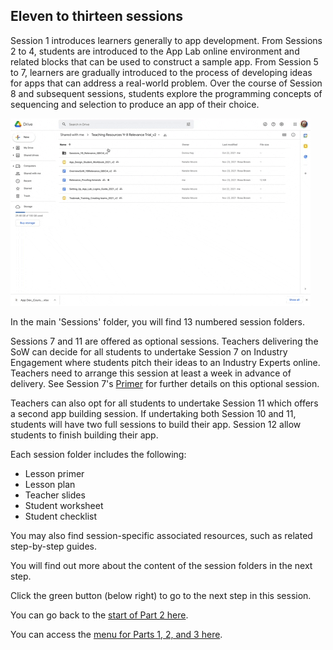 ## Eleven to thirteen sessions
Session 1 introduces learners generally to app development. From Sessions 2 to 4, students are introduced to the App Lab online environment and related blocks that can be used to construct a sample app. From Session 5 to 7, learners are gradually introduced to the process of developing ideas for apps that can address a real-world problem. Over the course of Session 8 and subsequent sessions, students explore the programming concepts of sequencing and selection to produce an app of their choice.

![Lesson Folders on screen and rest cursor on each folder](images/relevance-LessonFolderAccess.gif)

In the main 'Sessions' folder, you will find 13 numbered session folders.

Sessions 7 and 11 are offered as optional sessions. Teachers delivering the SoW can decide for all students to undertake Session 7 on Industry Engagement where students pitch their ideas to an Industry Experts online. Teachers need to arrange this session at least a week in advance of delivery. See Session 7's [Primer](https://docs.google.com/document/d/1LJ-cINBklLBknOfxHQq9WS0EAxRfOw6U_AqS0XC96Qo) for further details on this optional session.

Teachers can also opt for all students to undertake Session 11 which offers a second app building session. If undertaking both Session 10 and 11, students will have two full sessions to build their app. Session 12 allow students to finish building their app.

Each session folder includes the following:
+ Lesson primer
+ Lesson plan
+ Teacher slides
+ Student worksheet
+ Student checklist

You may also find session-specific associated resources, such as related step-by-step guides.

You will find out more about the content of the session folders in the next step.

Click the green button (below right) to go to the next step in this session.

You can go back to the [start of Part 2 here](https://projects.raspberrypi.org/en/projects/Year8-RelevanceTraining-Part2-GBICi4).

You can access the [menu for Parts 1, 2, and 3 here](https://projects.raspberrypi.org/en/pathways/year8-relevancetraining-gbici4).
